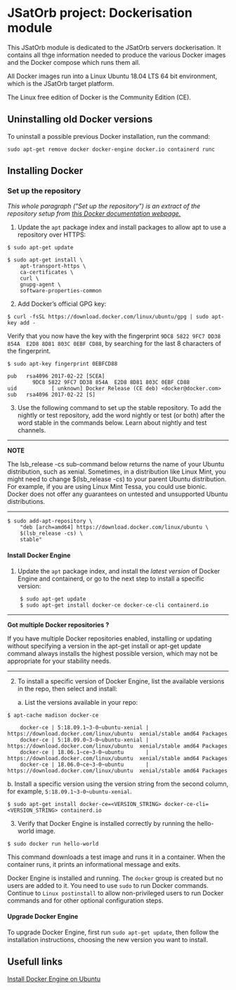 # JSatOrb project: Dockerisation module

This JSatOrb module is dedicated to the JSatOrb servers dockerisation.
It contains all thge information needed to produce the various Docker images and the Docker compose which runs them all.

All Docker images run into a Linux Ubuntu 18.04 LTS 64 bit environment, which is the JSatOrb target platform.

The Linux free edition of Docker is the Community Edition (CE).


## Uninstalling old Docker versions

To uninstall a possible previous Docker installation, run the command:
```
sudo apt-get remove docker docker-engine docker.io containerd runc
```


## Installing Docker

### Set up the repository

_This whole paragraph ("Set up the repository") is an extract of the repository setup from [this Docker documentation webpage.](https://docs.docker.com/engine/install/ubuntu/#install-using-the-repository#install-using-the-repository)_

1. Update the `apt` package index and install packages to allow apt to use a repository over HTTPS:

```
$ sudo apt-get update

$ sudo apt-get install \
    apt-transport-https \
    ca-certificates \
    curl \
    gnupg-agent \
    software-properties-common
```

2. Add Docker’s official GPG key:

```
$ curl -fsSL https://download.docker.com/linux/ubuntu/gpg | sudo apt-key add -
```

Verify that you now have the key with the fingerprint `9DC8 5822 9FC7 DD38 854A  E2D8 8D81 803C 0EBF CD88`, by searching for the last 8 characters of the fingerprint.

```
$ sudo apt-key fingerprint 0EBFCD88

pub   rsa4096 2017-02-22 [SCEA]
        9DC8 5822 9FC7 DD38 854A  E2D8 8D81 803C 0EBF CD88
uid           [ unknown] Docker Release (CE deb) <docker@docker.com>
sub   rsa4096 2017-02-22 [S]
```

3. Use the following command to set up the stable repository. To add the nightly or test repository, add the word nightly or test (or both) after the word stable in the commands below. Learn about nightly and test channels.

---

**NOTE**

The lsb_release -cs sub-command below returns the name of your Ubuntu distribution, such as xenial. Sometimes, in a distribution like Linux Mint, you might need to change $(lsb_release -cs) to your parent Ubuntu distribution. For example, if you are using Linux Mint Tessa, you could use bionic. Docker does not offer any guarantees on untested and unsupported Ubuntu distributions.

---

```
$ sudo add-apt-repository \
    "deb [arch=amd64] https://download.docker.com/linux/ubuntu \
    $(lsb_release -cs) \
    stable"
```    

#### Install Docker Engine

1. Update the `apt` package index, and install the _latest version_ of Docker Engine and containerd, or go to the next step to install a specific version:

```
    $ sudo apt-get update
    $ sudo apt-get install docker-ce docker-ce-cli containerd.io
```

---

**Got multiple Docker repositories ?**

If you have multiple Docker repositories enabled, installing or updating without specifying a version in the apt-get install or apt-get update command always installs the highest possible version, which may not be appropriate for your stability needs.

---

2. To install a specific version of Docker Engine, list the available versions in the repo, then select and install:

    a. List the versions available in your repo:

```
$ apt-cache madison docker-ce

    docker-ce | 5:18.09.1~3-0~ubuntu-xenial | https://download.docker.com/linux/ubuntu  xenial/stable amd64 Packages
    docker-ce | 5:18.09.0~3-0~ubuntu-xenial | https://download.docker.com/linux/ubuntu  xenial/stable amd64 Packages
    docker-ce | 18.06.1~ce~3-0~ubuntu       | https://download.docker.com/linux/ubuntu  xenial/stable amd64 Packages
    docker-ce | 18.06.0~ce~3-0~ubuntu       | https://download.docker.com/linux/ubuntu  xenial/stable amd64 Packages

```

   b. Install a specific version using the version string from the second column, for example, `5:18.09.1~3-0~ubuntu-xenial`.

```
$ sudo apt-get install docker-ce=<VERSION_STRING> docker-ce-cli=<VERSION_STRING> containerd.io
```

3. Verify that Docker Engine is installed correctly by running the hello-world image.

```
$ sudo docker run hello-world
```

This command downloads a test image and runs it in a container. When the container runs, it prints an informational message and exits.

Docker Engine is installed and running. The `docker` group is created but no users are added to it. You need to use `sudo` to run Docker commands. Continue to `Linux postinstall` to allow non-privileged users to run Docker commands and for other optional configuration steps.

#### Upgrade Docker Engine

To upgrade Docker Engine, first run `sudo apt-get update`, then follow the installation instructions, choosing the new version you want to install.


## Usefull links

[Install Docker Engine on Ubuntu](https://docs.docker.com/engine/install/ubuntu/)
